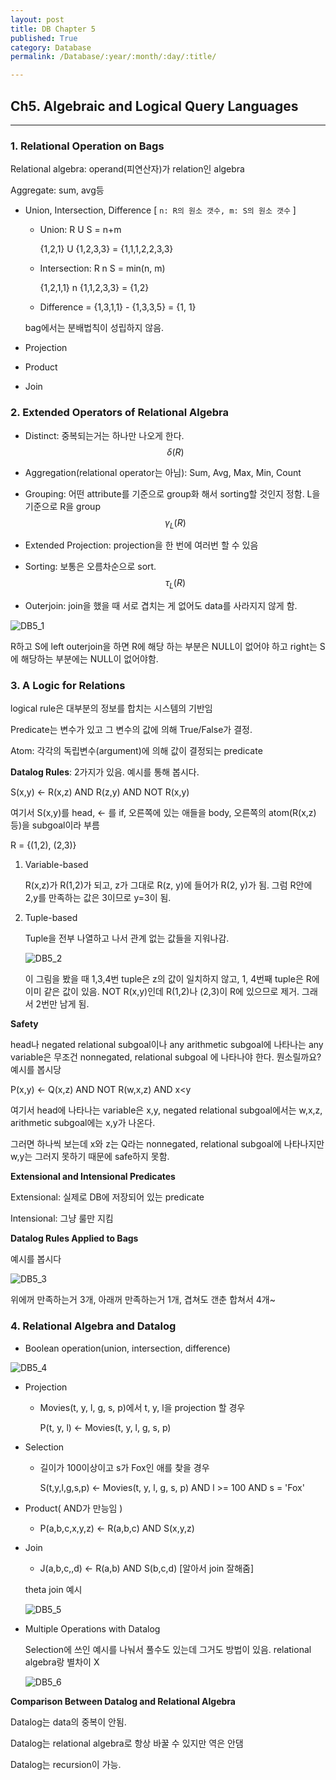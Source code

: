 ```yaml
---
layout: post
title: DB Chapter 5
published: True
category: Database
permalink: /Database/:year/:month/:day/:title/

---
```


## Ch5. Algebraic and Logical Query Languages

-----------
### 1. Relational Operation on Bags

Relational algebra: operand(피연산자)가 relation인 algebra

Aggregate: sum, avg등

* Union, Intersection, Difference [ `n: R의 원소 갯수, m: S의 원소 갯수` ]

  * Union: R U S = n+m

    {1,2,1} U {1,2,3,3} = {1,1,1,2,2,3,3}

  * Intersection: R n S = min(n, m)

    {1,2,1,1} n {1,1,2,3,3} = {1,2}

  * Difference = {1,3,1,1} - {1,3,3,5} = {1, 1}

  bag에서는 분배법칙이 성립하지 않음.

* Projection

* Product

* Join

### 2. Extended Operators of Relational Algebra

* Distinct: 중복되는거는 하나만 나오게 한다.
  $$
  \delta(R)
  $$

* Aggregation(relational operator는 아님): Sum, Avg, Max, Min, Count

* Grouping: 어떤 attribute를 기준으로 group화 해서 sorting할 것인지 정함.  L을 기준으로 R을 group
  $$
  \gamma_L(R)
  $$

* Extended Projection: projection을 한 번에 여러번 할 수 있음

* Sorting: 보통은 오름차순으로 sort. 
  $$
  \tau_L(R)
  $$

* Outerjoin: join을 했을 때 서로 겹치는 게 없어도 data를 사라지지 않게 함.

![DB5_1](https://user-images.githubusercontent.com/43085342/58624053-48743e00-830a-11e9-84b9-d480a04e0b05.png)

R하고 S에 left outerjoin을 하면 R에 해당 하는 부분은 NULL이 없어야 하고 right는 S에 해당하는 부분에는 NULL이 없어야함.

### 3. A Logic for Relations

logical rule은 대부분의 정보를 합치는 시스템의 기반임

Predicate는 변수가 있고 그 변수의 값에 의해 True/False가 결정.

Atom: 각각의 독립변수(argument)에 의해 값이 결정되는 predicate

**Datalog Rules**: 2가지가 있음. 예시를 통해 봅시다.

S(x,y) <- R(x,z) AND R(z,y) AND NOT R(x,y)

여기서 S(x,y)를 head, <- 를 if, 오른쪽에 있는 애들을 body, 오른쪽의 atom(R(x,z) 등)을 subgoal이라 부름

R = {(1,2), (2,3)}

1. Variable-based

    R(x,z)가 R(1,2)가 되고, z가 그대로 R(z, y)에 들어가 R(2, y)가 됨. 그럼 R안에 2,y를 만족하는 값은 3이므로 y=3이 됨.

2. Tuple-based

   Tuple을 전부 나열하고 나서 관계 없는 값들을 지워나감.

   ![DB5_2](https://user-images.githubusercontent.com/43085342/58632754-8761be00-8321-11e9-87ed-1b61b12e9395.png)

   이 그림을 봤을 때 1,3,4번 tuple은 z의 값이 일치하지 않고, 1, 4번째 tuple은 R에 이미 같은 값이 있음. NOT R(x,y)인데 R(1,2)나 (2,3)이 R에 있으므로 제거. 그래서 2번만 남게 됨.

**Safety**

head나 negated relational subgoal이나 any arithmetic subgoal에 나타나는 any variable은 무조건 nonnegated, relational subgoal 에 나타나야 한다. 뭔소릴까요? 예시를 봅시당

P(x,y) <- Q(x,z) AND NOT R(w,x,z) AND x<y

여기서 head에 나타나는 variable은 x,y, negated relational subgoal에서는 w,x,z, arithmetic subgoal에는 x,y가 나온다.

그러면 하나씩 보는데 x와 z는 Q라는 nonnegated, relational subgoal에 나타나지만 w,y는 그러지 못하기 때문에 safe하지 못함.



**Extensional and Intensional Predicates**

Extensional: 실제로 DB에 저장되어 있는 predicate

Intensional: 그냥 룰만 지킴 

**Datalog Rules Applied to Bags**

예시를 봅시다

![DB5_3](https://user-images.githubusercontent.com/43085342/58634363-196bc580-8326-11e9-838e-0269d17f5cde.png)

위에꺼 만족하는거 3개, 아래꺼 만족하는거 1개, 겹쳐도 갠춘 합쳐서 4개~

### 

### 4. Relational Algebra and Datalog

* Boolean operation(union, intersection, difference)

![DB5_4](https://user-images.githubusercontent.com/43085342/58634536-7cf5f300-8326-11e9-92b8-bba0259d9dcf.png)



* Projection

  * Movies(t, y, l, g, s, p)에서 t, y, l을 projection 할 경우 

    P(t, y, l) <- Movies(t, y, l, g, s, p)



* Selection

  * 길이가 100이상이고 s가 Fox인 애를 찾을 경우

    S(t,y,l,g,s,p) <- Movies(t, y, l, g, s, p) AND l >= 100 AND s = 'Fox'



* Product( AND가 만능임 )
  * P(a,b,c,x,y,z) <- R(a,b,c) AND S(x,y,z)



* Join

  * J(a,b,c,,d) <- R(a,b) AND S(b,c,d) [알아서 join 잘해줌]

  theta join 예시

  ![DB5_5](https://user-images.githubusercontent.com/43085342/58634823-38b72280-8327-11e9-8d31-5969f13d8f4b.png)



* Multiple Operations with Datalog

  Selection에 쓰인 예시를 나눠서 풀수도 있는데 그거도 방법이 있음. relational algebra랑 별차이 X

  ![DB5_6](https://user-images.githubusercontent.com/43085342/58634944-8d5a9d80-8327-11e9-883b-04fe8fb61d96.png)

  

**Comparison Between Datalog and Relational Algebra**

Datalog는 data의 중복이 안됨.

Datalog는 relational algebra로 항상 바꿀 수 있지만 역은 안댐

Datalog는 recursion이 가능.

